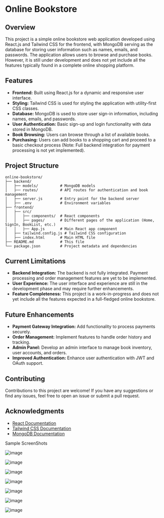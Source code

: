 



# Online Bookstore

## Overview

This project is a simple online bookstore web application developed using React.js and Tailwind CSS for the frontend, with MongoDB serving as the database for storing user information such as names, emails, and passwords. The application allows users to browse and purchase books. However, it is still under development and does not yet include all the features typically found in a complete online shopping platform.

## Features

- **Frontend:** Built using React.js for a dynamic and responsive user interface.
- **Styling:** Tailwind CSS is used for styling the application with utility-first CSS classes.
- **Database:** MongoDB is used to store user sign-in information, including names, emails, and passwords.
- **User Authentication:** Basic sign-up and login functionality with data stored in MongoDB.
- **Book Browsing:** Users can browse through a list of available books.
- **Purchasing:** Users can add books to a shopping cart and proceed to a basic checkout process (Note: Full backend integration for payment processing is not yet implemented).

## Project Structure

```
online-bookstore/
├── backend/
│   ├── models/          # MongoDB models
│   ├── routes/          # API routes for authentication and book management
│   ├── server.js        # Entry point for the backend server
│   ├── .env             # Environment variables
├── frontend/
│   ├── src/
│   │   ├── components/  # React components
│   │   ├── pages/       # Different pages of the application (Home, SignIn, BookList, etc.)
│   │   ├── App.js       # Main React app component
│   ├── tailwind.config.js # Tailwind CSS configuration
│   ├── index.html       # Main HTML file
├── README.md            # This file
└── package.json         # Project metadata and dependencies
```

## Current Limitations

- **Backend Integration:** The backend is not fully integrated. Payment processing and order management features are yet to be implemented.
- **User Experience:** The user interface and experience are still in the development phase and may require further enhancements.
- **Feature Completeness:** This project is a work-in-progress and does not yet include all the features expected in a full-fledged online bookstore.

## Future Enhancements

- **Payment Gateway Integration:** Add functionality to process payments securely.
- **Order Management:** Implement features to handle order history and tracking.
- **Admin Panel:** Develop an admin interface to manage book inventory, user accounts, and orders.
- **Improved Authentication:** Enhance user authentication with JWT and OAuth support.

## Contributing

Contributions to this project are welcome! If you have any suggestions or find any issues, feel free to open an issue or submit a pull request.


## Acknowledgments

- [React Documentation](https://reactjs.org/docs/getting-started.html)
- [Tailwind CSS Documentation](https://tailwindcss.com/docs)
- [MongoDB Documentation](https://docs.mongodb.com/)


Sample ScreenShots

![image](https://github.com/user-attachments/assets/520d7603-8644-405a-a6d5-8bc3bda13d55)

![image](https://github.com/user-attachments/assets/d160d7f9-1796-4fb1-85b1-a06ec7ef2f96)


![image](https://github.com/user-attachments/assets/14ca45d4-fe7e-4449-99ea-573595494e50)

![image](https://github.com/user-attachments/assets/4ba3c14b-88a3-4f27-9f39-e40f0b611b05)


![image](https://github.com/user-attachments/assets/6db421cf-3b99-4121-aca3-12791ec5fd7b)


![image](https://github.com/user-attachments/assets/7585dd60-a585-4117-8523-f8de66abdfd6)


![image](https://github.com/user-attachments/assets/3434cf91-307e-4267-8637-e0ebbe72361e)







